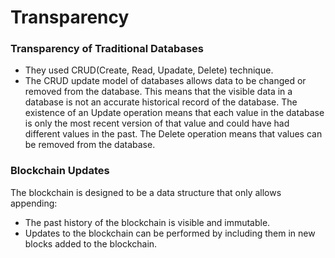 # Transparency
### Transparency of Traditional Databases
* They used CRUD(Create, Read, Upadate, Delete) technique.
* The CRUD update model of databases allows data to be changed or removed from the database. This means that the visible data in a database 
  is not an accurate historical record of the database. The existence of an Update operation means that each value in the database is only the most recent 
  version of that value and could have had different values in the past. The Delete operation means that values can be removed from the database.
### Blockchain Updates
The blockchain is designed to be a data structure that only allows appending:
* The past history of the blockchain is visible and immutable.
* Updates to the blockchain can be performed by including them in new blocks added to the blockchain.

